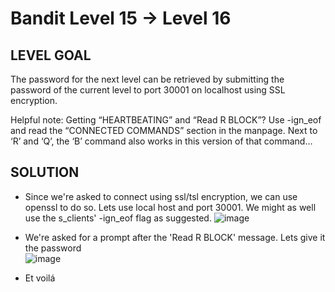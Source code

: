 # Bandit Level 15 → Level 16
 
## LEVEL GOAL
The password for the next level can be retrieved by submitting the password of the current level to port 30001 on localhost using SSL encryption.

Helpful note: Getting “HEARTBEATING” and “Read R BLOCK”? Use -ign_eof and read the “CONNECTED COMMANDS” section in the manpage. Next to ‘R’ and ‘Q’, the ‘B’ command also works in this version of that command…

## SOLUTION

- Since we're asked to connect using ssl/tsl encryption, we can use openssl to do so. Lets use local host and port 30001. We might as well use the s_clients' -ign_eof flag as suggested.
 ![image](https://user-images.githubusercontent.com/44790709/203338940-f9ff65ba-4785-489f-b811-37ab36b2041c.png)

- We're asked for a prompt after the 'Read R BLOCK' message. Lets give it the password                
 ![image](https://user-images.githubusercontent.com/44790709/203339249-cd143378-f936-4395-9e29-e8b834b3d0fd.png)

- Et voilá

 
